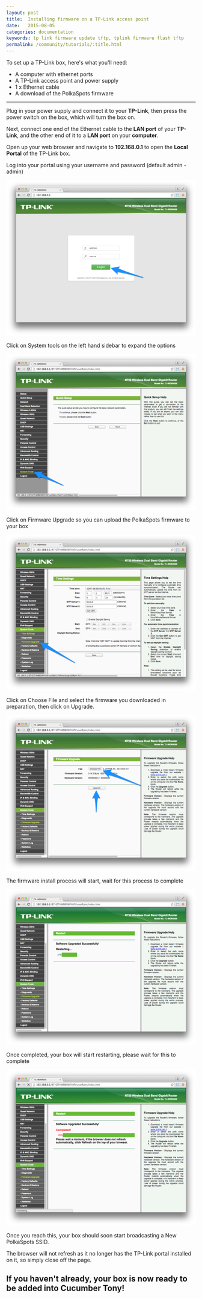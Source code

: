 ```yaml
---
layout: post
title:  Installing firmware on a TP-Link access point
date:   2015-08-05
categories: documentation
keywords: tp link firmware update tftp, tplink firmware flash tftp
permalink: /community/tutorials/:title.html
---
```


To set up a TP-Link box, here's what you'll need:

<ul>
<li>A computer with ethernet ports</li>
<li>A TP-Link access point and power supply</li>
<li>1 x Ethernet cable</li>
<li>A download of the PolkaSpots firmware</li>
</ul>

<hr>

Plug in your power supply and connect it to your <b>TP-Link</b>, then press the power switch on the box, which will turn the box on.

Next, connect one end of the Ethernet cable to the <b>LAN port</b> of your <b>TP-Link</b>, and the other end of it to a <b>LAN port</b> on your <b>computer</b>.

Open up your web browser and navigate to <B>192.168.0.1</b> to open the <b>Local Portal</b> of the TP-Link box.

Log into your portal using your username and password (default admin - admin)

<div class="text-center">
<img src="/images/community/tutorials/tplink-flash/tplink-login.png">
</div>

Click on System tools on the left hand sidebar to expand the options

<div class="text-center">
<img src="/images/community/tutorials/tplink-flash/system-tools.png">
</div>

Click on Firmware Upgrade so you can upload the PolkaSpots firmware to your box

<div class="text-center">
<img src="/images/community/tutorials/tplink-flash/tools-firmware.png">
</div>

Click on Choose File and select the firmware you downloaded in preparation, then click on Upgrade.

<div class="text-center">
<img src="/images/community/tutorials/tplink-flash/firmware-upload.png">
</div>

The firmware install process will start, wait for this process to complete

<div class="text-center">
<img src="/images/community/tutorials/tplink-flash/firmware-progress.png">
</div>

Once completed, your box will start restarting, please wait for this to complete

<div class="text-center">
<img src="/images/community/tutorials/tplink-flash/restarting.png">
</div>


Once you reach this, your box should soon start broadcasting a New PolkaSpots SSID. 

The browser will not refresh as it no longer has the TP-Link portal installed on it, so simply close off the page.

<h2>If you haven't already, your box is now ready to be added into Cucumber Tony!<h2>




